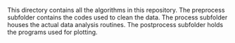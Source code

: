 This directory contains all the algorithms in this repository. The preprocess subfolder contains the codes used to clean the data. The process subfolder houses the actual data analysis routines. The postprocess subfolder holds the programs used for plotting.